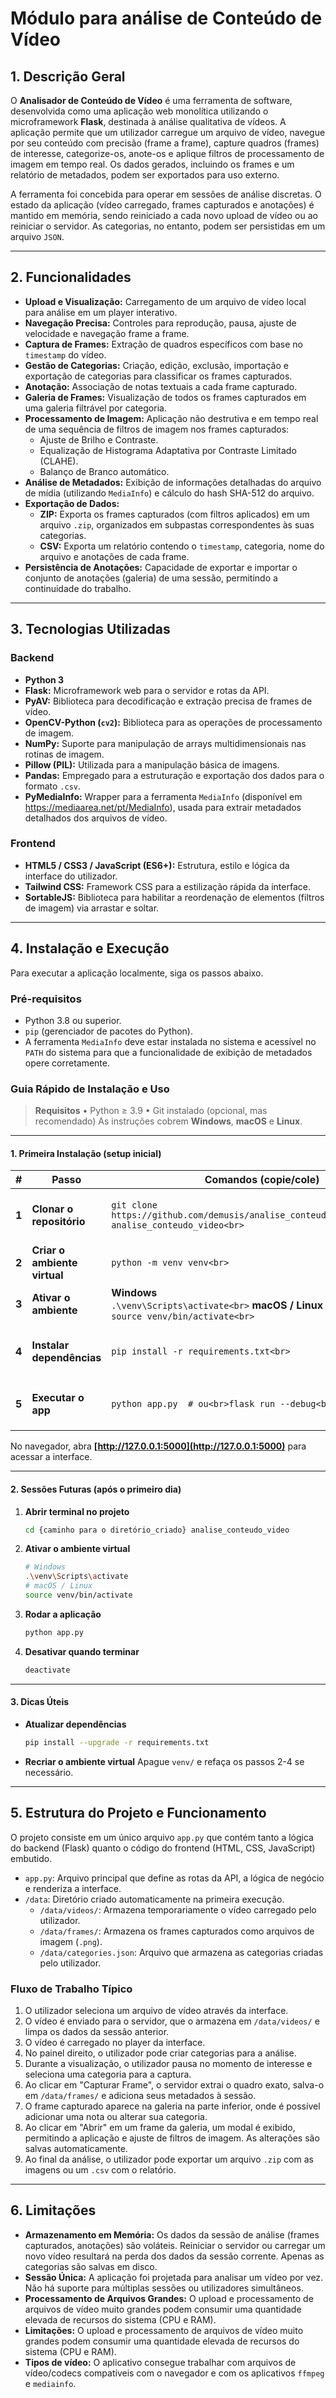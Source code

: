 # Módulo para análise de Conteúdo de Vídeo

## 1\. Descrição Geral

O **Analisador de Conteúdo de Vídeo** é uma ferramenta de software, desenvolvida como uma aplicação web monolítica utilizando o microframework **Flask**, destinada à análise qualitativa de vídeos. A aplicação permite que um utilizador carregue um arquivo de vídeo, navegue por seu conteúdo com precisão (frame a frame), capture quadros (frames) de interesse, categorize-os, anote-os e aplique filtros de processamento de imagem em tempo real. Os dados gerados, incluindo os frames e um relatório de metadados, podem ser exportados para uso externo.

A ferramenta foi concebida para operar em sessões de análise discretas. O estado da aplicação (vídeo carregado, frames capturados e anotações) é mantido em memória, sendo reiniciado a cada novo upload de vídeo ou ao reiniciar o servidor. As categorias, no entanto, podem ser persistidas em um arquivo `JSON`.

-----

## 2\. Funcionalidades

  - **Upload e Visualização:** Carregamento de um arquivo de vídeo local para análise em um player interativo.
  - **Navegação Precisa:** Controles para reprodução, pausa, ajuste de velocidade e navegação frame a frame.
  - **Captura de Frames:** Extração de quadros específicos com base no `timestamp` do vídeo.
  - **Gestão de Categorias:** Criação, edição, exclusão, importação e exportação de categorias para classificar os frames capturados.
  - **Anotação:** Associação de notas textuais a cada frame capturado.
  - **Galeria de Frames:** Visualização de todos os frames capturados em uma galeria filtrável por categoria.
  - **Processamento de Imagem:** Aplicação não destrutiva e em tempo real de uma sequência de filtros de imagem nos frames capturados:
      - Ajuste de Brilho e Contraste.
      - Equalização de Histograma Adaptativa por Contraste Limitado (CLAHE).
      - Balanço de Branco automático.
  - **Análise de Metadados:** Exibição de informações detalhadas do arquivo de mídia (utilizando `MediaInfo`) e cálculo do hash SHA-512 do arquivo.
  - **Exportação de Dados:**
      - **ZIP:** Exporta os frames capturados (com filtros aplicados) em um arquivo `.zip`, organizados em subpastas correspondentes às suas categorias.
      - **CSV:** Exporta um relatório contendo o `timestamp`, categoria, nome do arquivo e anotações de cada frame.
  - **Persistência de Anotações:** Capacidade de exportar e importar o conjunto de anotações (galeria) de uma sessão, permitindo a continuidade do trabalho.

-----

## 3\. Tecnologias Utilizadas

### Backend

  - **Python 3**
  - **Flask:** Microframework web para o servidor e rotas da API.
  - **PyAV:** Biblioteca para decodificação e extração precisa de frames de vídeo.
  - **OpenCV-Python (`cv2`):** Biblioteca para as operações de processamento de imagem.
  - **NumPy:** Suporte para manipulação de arrays multidimensionais nas rotinas de imagem.
  - **Pillow (PIL):** Utilizada para a manipulação básica de imagens.
  - **Pandas:** Empregado para a estruturação e exportação dos dados para o formato `.csv`.
  - **PyMediaInfo:** Wrapper para a ferramenta `MediaInfo` (disponível em https://mediaarea.net/pt/MediaInfo), usada para extrair metadados detalhados dos arquivos de vídeo.

### Frontend

  - **HTML5 / CSS3 / JavaScript (ES6+):** Estrutura, estilo e lógica da interface do utilizador.
  - **Tailwind CSS:** Framework CSS para a estilização rápida da interface.
  - **SortableJS:** Biblioteca para habilitar a reordenação de elementos (filtros de imagem) via arrastar e soltar.

-----

## 4\. Instalação e Execução

Para executar a aplicação localmente, siga os passos abaixo.

### Pré-requisitos

  - Python 3.8 ou superior.
  - `pip` (gerenciador de pacotes do Python).
  - A ferramenta `MediaInfo` deve estar instalada no sistema e acessível no `PATH` do sistema para que a funcionalidade de exibição de metadados opere corretamente.

### Guia Rápido de Instalação e Uso <!-- README.md -->

> **Requisitos**
> • Python ≥ 3.9 • Git instalado (opcional, mas recomendado)
> As instruções cobrem **Windows**, **macOS** e **Linux**.

---

#### 1. Primeira Instalação (setup inicial)

| #     | Passo                        | Comandos (copie/cole)                                                                                               | Observações                                                                                              |
| ----- | ---------------------------- | ------------------------------------------------------------------------------------------------------------------- | -------------------------------------------------------------------------------------------------------- |
| **1** | **Clonar o repositório**     | `git clone https://github.com/demusis/analise_conteudo_video.git<br>cd analise_conteudo_video<br>`          | Use `cd` para entrar no diretório do projeto **antes** dos próximos passos.                              |
| **2** | **Criar o ambiente virtual** | `python -m venv venv<br>`                                                                                   | Cria a pasta `venv/` na raiz do projeto.                                                                 |
| **3** | **Ativar o ambiente**        | **Windows**  <br>`.\venv\Scripts\activate<br>`  **macOS / Linux**<br>`source venv/bin/activate<br>` | O prompt passará a exibir `(venv)` quando ativo.                                                         |
| **4** | **Instalar dependências**    | `pip install -r requirements.txt<br>`                                                                       | O `requirements.txt` inclui: `Flask`, `av`, `Pillow`, `pandas`, `pymediainfo`, `opencv-python`, `numpy`. |
| **5** | **Executar o app**           | `python app.py  # ou<br>flask run --debug<br>`                                                              | Execute **sempre** de dentro do diretório `analise_conteudo_video` (raiz do projeto).                    |

No navegador, abra **[http://127.0.0.1:5000](http://127.0.0.1:5000)** para acessar a interface.

---

#### 2. Sessões Futuras (após o primeiro dia)

1. **Abrir terminal no projeto**

   ```bash
   cd {caminho para o diretório_criado} analise_conteudo_video
   ```
2. **Ativar o ambiente virtual**

   ```bash
   # Windows
   .\venv\Scripts\activate
   # macOS / Linux
   source venv/bin/activate
   ```
3. **Rodar a aplicação**

   ```bash
   python app.py
   ```
4. **Desativar quando terminar**

   ```bash
   deactivate
   ```

---

#### 3. Dicas Úteis

* **Atualizar dependências**

  ```bash
  pip install --upgrade -r requirements.txt
  ```
* **Recriar o ambiente virtual**
  Apague `venv/` e refaça os passos 2-4 se necessário.

-----

## 5\. Estrutura do Projeto e Funcionamento

O projeto consiste em um único arquivo `app.py` que contém tanto a lógica do backend (Flask) quanto o código do frontend (HTML, CSS, JavaScript) embutido.

  - `app.py`: Arquivo principal que define as rotas da API, a lógica de negócio e renderiza a interface.
  - `/data`: Diretório criado automaticamente na primeira execução.
      - `/data/videos/`: Armazena temporariamente o vídeo carregado pelo utilizador.
      - `/data/frames/`: Armazena os frames capturados como arquivos de imagem (`.png`).
      - `/data/categories.json`: Arquivo que armazena as categorias criadas pelo utilizador.

### Fluxo de Trabalho Típico

1.  O utilizador seleciona um arquivo de vídeo através da interface.
2.  O vídeo é enviado para o servidor, que o armazena em `/data/videos/` e limpa os dados da sessão anterior.
3.  O vídeo é carregado no player da interface.
4.  No painel direito, o utilizador pode criar categorias para a análise.
5.  Durante a visualização, o utilizador pausa no momento de interesse e seleciona uma categoria para a captura.
6.  Ao clicar em "Capturar Frame", o servidor extrai o quadro exato, salva-o em `/data/frames/` e adiciona seus metadados à sessão.
7.  O frame capturado aparece na galeria na parte inferior, onde é possível adicionar uma nota ou alterar sua categoria.
8.  Ao clicar em "Abrir" em um frame da galeria, um modal é exibido, permitindo a aplicação e ajuste de filtros de imagem. As alterações são salvas automaticamente.
9.  Ao final da análise, o utilizador pode exportar um arquivo `.zip` com as imagens ou um `.csv` com o relatório.

-----

## 6\. Limitações

  - **Armazenamento em Memória:** Os dados da sessão de análise (frames capturados, anotações) são voláteis. Reiniciar o servidor ou carregar um novo vídeo resultará na perda dos dados da sessão corrente. Apenas as categorias são salvas em disco.
  - **Sessão Única:** A aplicação foi projetada para analisar um vídeo por vez. Não há suporte para múltiplas sessões ou utilizadores simultâneos.
  - **Processamento de Arquivos Grandes:** O upload e processamento de arquivos de vídeo muito grandes podem consumir uma quantidade elevada de recursos do sistema (CPU e RAM).
  - **Limitações:** O upload e processamento de arquivos de vídeo muito grandes podem consumir uma quantidade elevada de recursos do sistema (CPU e RAM).
  - **Tipos de vídeo:** O aplicativo consegue trabalhar com arquivos de vídeo/codecs compatíveis com o navegador e com os aplicativos `ffmpeg` e `mediainfo`.
